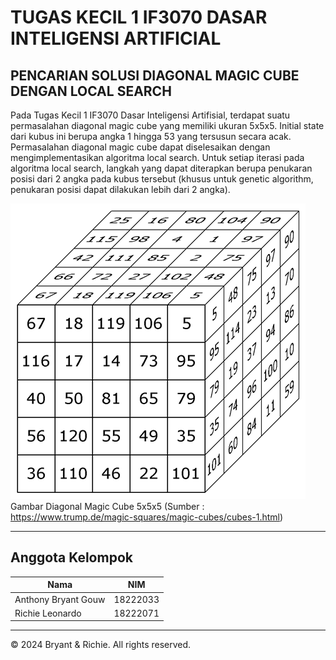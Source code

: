 # TUGAS KECIL 1 IF3070 DASAR INTELIGENSI ARTIFICIAL

## PENCARIAN SOLUSI DIAGONAL MAGIC CUBE DENGAN LOCAL SEARCH

Pada Tugas Kecil 1 IF3070 Dasar Inteligensi Artifisial, terdapat suatu permasalahan diagonal magic cube yang memiliki ukuran 5x5x5. Initial state dari kubus ini berupa angka 1 hingga 53 yang tersusun secara acak. Permasalahan diagonal magic cube dapat diselesaikan dengan mengimplementasikan algoritma local search. Untuk setiap iterasi pada algoritma local search, langkah yang dapat diterapkan berupa penukaran posisi dari 2 angka pada kubus tersebut (khusus untuk genetic algorithm, penukaran posisi dapat dilakukan lebih dari 2 angka).

![Logo](image/cube.png)
Gambar Diagonal Magic Cube 5x5x5
(Sumber : https://www.trump.de/magic-squares/magic-cubes/cubes-1.html)

---

## Anggota Kelompok

| Nama                | NIM      |
| ------------------- | -------- |
| Anthony Bryant Gouw | 18222033 |
| Richie Leonardo     | 18222071 |

---

© 2024 Bryant & Richie. All rights reserved.
